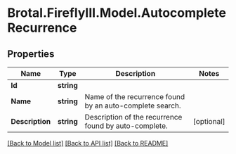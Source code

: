 # Brotal.FireflyIII.Model.AutocompleteRecurrence

## Properties

Name | Type | Description | Notes
------------ | ------------- | ------------- | -------------
**Id** | **string** |  | 
**Name** | **string** | Name of the recurrence found by an auto-complete search. | 
**Description** | **string** | Description of the recurrence found by auto-complete. | [optional] 

[[Back to Model list]](../../README.md#documentation-for-models) [[Back to API list]](../../README.md#documentation-for-api-endpoints) [[Back to README]](../../README.md)

